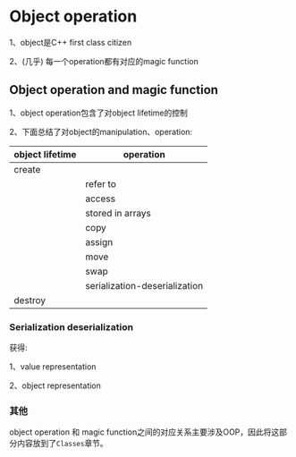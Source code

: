# Object operation

1、object是C++ first class citizen

2、(几乎) 每一个operation都有对应的magic function

## Object operation and magic function



1、object operation包含了对object lifetime的控制

2、下面总结了对object的manipulation、operation:

| object lifetime | operation                     |
| --------------- | ----------------------------- |
| create          |                               |
|                 | refer to                      |
|                 | access                        |
|                 | stored in arrays              |
|                 | copy                          |
|                 | assign                        |
|                 | move                          |
|                 | swap                          |
|                 | serialization-deserialization |
| destroy         |                               |

### Serialization deserialization

获得: 

1、value representation

2、object representation

### 其他

object operation 和 magic function之间的对应关系主要涉及OOP，因此将这部分内容放到了`Classes`章节。

